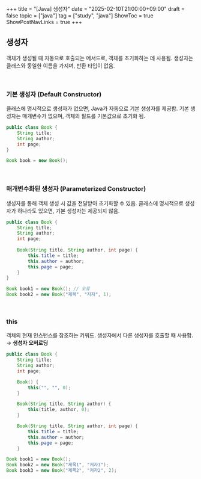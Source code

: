 +++
title = "[Java] 생성자"
date = "2025-02-10T21:00:00+09:00"
draft = false
topic = ["java"]
tag = ["study", "java"]
ShowToc = true
ShowPostNavLinks = true
+++

## 생성자
객체가 생성될 때 자동으로 호출되는 메서드로, 객체를 초기화하는 데 사용됨.
생성자는 클래스와 동일한 이름을 가지며, 반환 타입이 없음.

<br>

### 기본 생성자 (Default Constructor)
클래스에 명시적으로 생성자가 없으면, Java가 자동으로 기본 생성자를 제공함.
기본 생성자는 매개변수가 없으며, 객체의 필드를 기본값으로 초기화 됨.

```java
public class Book {
    String title;
    String author;
    int page;
}
```
```java
Book book = new Book();
```

<br>

### 매개변수화된 생성자 (Parameterized Constructor)

생성자를 통해 객체 생성 시 값을 전달받아 초기화할 수 있음.
클래스에 명시적으로 생성자가 하나라도 있으면, 기본 생성자는 제공되지 않음.

```java
public class Book {
    String title;
    String author;
    int page;
    
    Book(String title, String author, int page) {
        this.title = title;
        this.author = author;
        this.page = page;
    }
}
```
```java
Book book1 = new Book(); // 오류
Book book2 = new Book("제목", "저자", 1);
```

<br>

### this
객체의 현재 인스턴스를 참조하는 키워드.
생성자에서 다른 생성자를 호출할 때 사용함. → **생성자 오버로딩**

```java
public class Book {
    String title;
    String author;
    int page;

    Book() {
        this("", "", 0);
    }

    Book(String title, String author) {
        this(title, author, 0);
    }

    Book(String title, String author, int page) {
        this.title = title;
        this.author = author;
        this.page = page;
    }
```
```java
Book book1 = new Book();
Book book2 = new Book("제목1", "저자1");
Book book3 = new Book("제목2", "저자2", 2);
```
